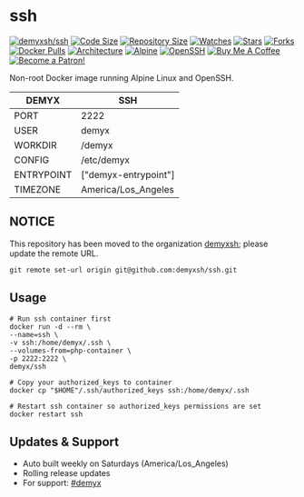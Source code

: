 # ssh
[![demyxsh/ssh](https://github.com/demyxsh/ssh/actions/workflows/main.yml/badge.svg)](https://github.com/demyxsh/ssh/actions/workflows/main.yml)
[![Code Size](https://img.shields.io/github/languages/code-size/demyxsh/ssh?style=flat&color=blue)](https://github.com/demyxsh/ssh)
[![Repository Size](https://img.shields.io/github/repo-size/demyxsh/ssh?style=flat&color=blue)](https://github.com/demyxsh/ssh)
[![Watches](https://img.shields.io/github/watchers/demyxsh/ssh?style=flat&color=blue)](https://github.com/demyxsh/ssh)
[![Stars](https://img.shields.io/github/stars/demyxsh/ssh?style=flat&color=blue)](https://github.com/demyxsh/ssh)
[![Forks](https://img.shields.io/github/forks/demyxsh/ssh?style=flat&color=blue)](https://github.com/demyxsh/ssh)
[![Docker Pulls](https://img.shields.io/docker/pulls/demyx/ssh?style=flat&color=blue)](https://hub.docker.com/r/demyx/ssh)
[![Architecture](https://img.shields.io/badge/linux-amd64-important?style=flat&color=blue)](https://hub.docker.com/r/demyx/ssh)
[![Alpine](https://img.shields.io/badge/dynamic/json?url=https://github.com/demyxsh/ssh/raw/master/version.json&label=alpine&query=$.alpine&color=blue)](https://hub.docker.com/r/demyx/ssh)
[![OpenSSH](https://img.shields.io/badge/dynamic/json?url=https://github.com/demyxsh/ssh/raw/master/version.json&label=ssh&query=$.ssh&color=blue)](https://hub.docker.com/r/demyx/ssh)
[![Buy Me A Coffee](https://img.shields.io/badge/buy_me_coffee-$5-informational?style=flat&color=blue)](https://www.buymeacoffee.com/VXqkQK5tb)
[![Become a Patron!](https://img.shields.io/badge/become%20a%20patron-$5-informational?style=flat&color=blue)](https://www.patreon.com/bePatron?u=23406156)

Non-root Docker image running Alpine Linux and OpenSSH.

DEMYX | SSH
--- | ---
PORT | 2222
USER | demyx
WORKDIR | /demyx
CONFIG | /etc/demyx
ENTRYPOINT | ["demyx-entrypoint"]
TIMEZONE | America/Los_Angeles

## NOTICE
This repository has been moved to the organization [demyxsh](https://github.com/demyxsh); please update the remote URL.
```
git remote set-url origin git@github.com:demyxsh/ssh.git
```

## Usage
```
# Run ssh container first
docker run -d --rm \
--name=ssh \
-v ssh:/home/demyx/.ssh \
--volumes-from=php-container \
-p 2222:2222 \
demyx/ssh

# Copy your authorized_keys to container
docker cp "$HOME"/.ssh/authorized_keys ssh:/home/demyx/.ssh

# Restart ssh container so authorized_keys permissions are set
docker restart ssh
```

## Updates & Support
* Auto built weekly on Saturdays (America/Los_Angeles)
* Rolling release updates
* For support: [#demyx](https://webchat.freenode.net/?channel=#demyx)
